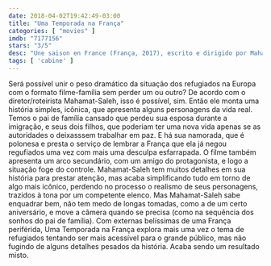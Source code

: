 ```yaml
---
date: 2018-04-02T19:42:49-03:00
title: "Uma Temporada na França"
categories: [ "movies" ]
imdb: "7177156"
stars: "3/5"
desc: "Une saison en France (França, 2017), escrito e dirigido por Mahamat-Saleh Haroun, com Eriq Ebouaney, Sandrine Bonnaire, Aalayna Lys."
tags: [ 'cabine' ]
---
```

Será possível unir o peso dramático da situação dos refugiados na Europa com o formato filme-família sem perder um ou outro? De acordo com o diretor/roteirista Mahamat-Saleh, isso é possível, sim. Então ele monta uma história simples, icônica, que apresenta alguns personagens da vida real. Temos o pai de família cansado que perdeu sua esposa durante a imigração, e seus dois filhos, que poderiam ter uma nova vida apenas se as autoridades o deixasssem trabalhar em paz. E há sua namorada, que é polonesa e presta o serviço de lembrar a França que ela já negou regufiados uma vez com mais uma desculpa esfarrapada. O filme também apresenta um arco secundário, com um amigo do protagonista, e logo a situação foge do controle. Mahamat-Saleh tem muitos detalhes em sua história para prestar atenção, mas acaba simplificando tudo em torno de algo mais icônico, perdendo no processo o realismo de seus personagens, trazidos à tona por um competente elenco. Mas Mahamat-Saleh sabe enquadrar bem, não tem medo de longas tomadas, como a de um certo aniversário, e move a câmera quando se precisa (como na sequência dos sonhos do pai de família). Com externas belíssimas de uma França periférida, Uma Temporada na França explora mais uma vez o tema de refugiados tentando ser mais acessível para o grande público, mas não fugindo de alguns detalhes pesados da história. Acaba sendo um resultado misto.
